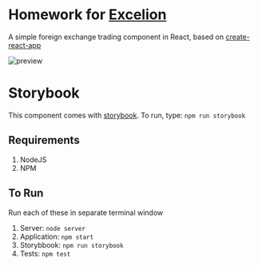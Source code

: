 # Homework for [Excelion](http://excelionit.com)

A simple foreign exchange trading component in React, based on [create-react-app](https://github.com/facebook/create-react-app)

![preview](http://cl.ly/ec3664c15b7f/excelion.fx.gif)

# Storybook
This component comes with [storybook](https://storybook.js.org). To run, type: `npm run storybook`

## Requirements
1. NodeJS
2. NPM

## To Run
Run each of these in separate terminal window

1. Server: `node server`
2. Application: `npm start`
3. Storybbook: `npm run storybook`
4. Tests: `npm test`
